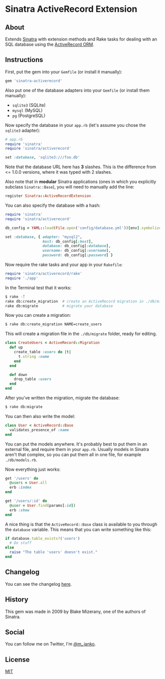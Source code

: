 # Sinatra ActiveRecord Extension

## About

Extends [Sinatra](http://www.sinatrarb.com/) with extension methods and Rake
tasks for dealing with an SQL database using the
[ActiveRecord ORM](https://github.com/rails/rails/tree/master/activerecord).

## Instructions

First, put the gem into your `Gemfile` (or install it manually):

```ruby
gem 'sinatra-activerecord'
```

Also put one of the database adapters into your `Gemfile` (or install
them manually):

- `sqlite3` (SQLite)
- `mysql` (MySQL)
- `pg` (PostgreSQL)

Now specify the database in your `app.rb`
(let's assume you chose the `sqlite3` adapter):

```ruby
# app.rb
require 'sinatra'
require 'sinatra/activerecord'

set :database, 'sqlite3:///foo.db'
```

Note that the database URL here has **3** slashes. This is the difference from
<= 1.0.0 versions, where it was typed with 2 slashes.

Also note that in **modular** Sinatra applications (ones in which you explicitly
subclass `Sinatra::Base`), you will need to manually add the line:

```ruby
register Sinatra::ActiveRecordExtension
```

You can also specify the database with a hash:

```ruby
require 'sinatra'
require 'sinatra/activerecord'

db_config = YAML::load(File.open('config/database.yml'))[env].symbolize_keys

set :database, { adapter: "mysql2",
                 host: db_config[:host],
                 database: db_config[:database],
                 username: db_config[:username],
                 password: db_config[:password] }
```

Now require the rake tasks and your app in your `Rakefile`:

```ruby
require 'sinatra/activerecord/rake'
require './app'
```

In the Terminal test that it works:

```sh
$ rake -T
rake db:create_migration  # create an ActiveRecord migration in ./db/migrate
rake db:migrate           # migrate your database
```

Now you can create a migration:

```sh
$ rake db:create_migration NAME=create_users
```

This will create a migration file in the `./db/migrate` folder, ready for editing.

```ruby
class CreateUsers < ActiveRecord::Migration
  def up
    create_table :users do |t|
      t.string :name
    end
  end

  def down
    drop_table :users
  end
end
```

After you've written the migration, migrate the database:

```sh
$ rake db:migrate
```

You can then also write the model:

```ruby
class User < ActiveRecord::Base
  validates_presence_of :name
end
```

You can put the models anywhere. It's probably best to put them in an
external file, and require them in your `app.rb`. Usually
models in Sinatra aren't that complex, so you can put them all in one
file, for example `./db/models.rb`.

Now everything just works:

```ruby
get '/users' do
  @users = User.all
  erb :index
end

get '/users/:id' do
  @user = User.find(params[:id])
  erb :show
end
```

A nice thing is that the `ActiveRecord::Base` class is available to
you through the `database` variable. This means that you can write something
like this:

```ruby
if database.table_exists?('users')
  # Do stuff
else
  raise "The table 'users' doesn't exist."
end
```

## Changelog

You can see the changelog
[here](https://github.com/janko-m/sinatra-activerecord/blob/master/CHANGELOG.md).

## History

This gem was made in 2009 by Blake Mizerany, one of the authors of Sinatra.

## Social

You can follow me on Twitter, I'm [@m_janko](http://twitter.com/m_janko).

## License

[MIT](https://github.com/janko-m/sinatra-activerecord/blob/master/LICENSE)
